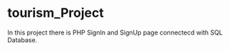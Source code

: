 # tourism_Project
In this project there is PHP SignIn and SignUp page connectecd with SQL Database.
